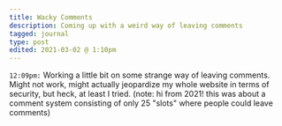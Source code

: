 ```yaml
---
title: Wacky Comments
description: Coming up with a weird way of leaving comments
tagged: journal
type: post
edited: 2021-03-02 @ 1:10pm
---
```


`12:09pm:` Working a little bit on some strange way of leaving comments. Might not work, might actually jeopardize my whole website in terms of security, but heck, at least I tried. (note: hi from 2021! this was about a comment system consisting of only 25 "slots" where people could leave comments)

